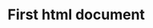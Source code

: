 

<!DOCTYPE html>

<h1>First html document</h1>

<!-- Add a svg area, empty -->
<svg id="dataviz_area" height=200 width=450></svg>

<!-- Load d3.js -->
<script src="https://d3js.org/d3.v4.js"></script>

<script>
var svg = d3.select("#dataviz_area")
svg.append("circle")
  .attr("cx", 2).attr("cy", 2).attr("r", 40).style("fill", "blue");
svg.append("circle")
  .attr("cx", 140).attr("cy", 70).attr("r", 40).style("fill", "red");
svg.append("circle")
  .attr("cx", 300).attr("cy", 100).attr("r", 40).style("fill", "green");
</script>

<script>
  chart = {
  const svg = d3.create("svg")
      .attr("viewBox", [0, 0, width, height])
      .style("overflow", "visible");


  svg.append("g")
      .call(xAxis);

  svg.append("g")
      .call(yAxis);

  const path = svg.append("g")
      .attr("fill", "none")
      .attr("stroke", "steelblue")
      .attr("stroke-width", 1.5)
      .attr("stroke-linejoin", "round")
      .attr("stroke-linecap", "round")
    .selectAll("path")
    .data(data.series)
    .join("path")
      .style("mix-blend-mode", "multiply")
      .attr("d", d => line(d.values));

  svg.call(hover, path);

  return svg.node();
}
</script>

<script>
export default function define(runtime, observer) {
  const main = runtime.module();
  const fileAttachments = new Map([["Seattle Longitudinal Study - Table 5.8 Processed-2@1.csv",new URL("./files/b44ce760208cef67a2589a25198448ad923ff0b5aa5f7c93f24ec02b4d0eacd071386c764215d6cb785181bb6e00781cf2a5eb7fe1d4a082e7d223609bfb2ff2",import.meta.url)]]);
  main.builtin("FileAttachment", runtime.fileAttachments(name => fileAttachments.get(name)));
  main.variable(observer()).define(["md"], function(md){return(
md`# Cognition with age

Data: [Seattle Longitudinal Study](https://sls.psychiatry.uw.edu). Yearly change in longitudinal cognitive function with age`
)});
  main.variable(observer("chart")).define("chart", ["d3","width","height","xAxis","yAxis","data","line","hover"], function(d3,width,height,xAxis,yAxis,data,line,hover)
{
  const svg = d3.create("svg")
      .attr("viewBox", [0, 0, width, height])
      .style("overflow", "visible");


  svg.append("g")
      .call(xAxis);

  svg.append("g")
      .call(yAxis);

  const path = svg.append("g")
      .attr("fill", "none")
      .attr("stroke", "steelblue")
      .attr("stroke-width", 1.5)
      .attr("stroke-linejoin", "round")
      .attr("stroke-linecap", "round")
    .selectAll("path")
    .data(data.series)
    .join("path")
      .style("mix-blend-mode", "multiply")
      .attr("d", d => line(d.values));

  svg.call(hover, path);

  return svg.node();
}
);
  main.variable(observer("data")).define("data", ["d3","FileAttachment"], async function(d3,FileAttachment)
{
  const data = d3.csvParse(await FileAttachment("Seattle Longitudinal Study - Table 5.8 Processed-2@1.csv").text());
  const columns = data.columns.slice(1);
  return {
    y: "Changes in cognitive function with age",
    series: data.map(d => ({
      name: d.name,
      values: columns.map(k => +d[k])
    })),
    dates: columns.map(Number)
  };
}
);
  main.variable(observer("hover")).define("hover", ["d3","x","y","data"], function(d3,x,y,data){return(
function hover(svg, path) {
  
  if ("ontouchstart" in document) svg
      .style("-webkit-tap-highlight-color", "transparent")
      .on("touchmove", moved)
      .on("touchstart", entered)
      .on("touchend", left)
  else svg
      .on("mousemove", moved)
      .on("mouseenter", entered)
      .on("mouseleave", left);

  const dot = svg.append("g")
      .attr("display", "none");

  dot.append("circle")
      .attr("r", 2.5);

  dot.append("text")
      .attr("font-family", "sans-serif")
      .attr("font-size", 10)
      .attr("text-anchor", "middle")
      .attr("y", -8);

  function moved(event) {
    event.preventDefault();
    const pointer = d3.pointer(event, this);
    const xm = x.invert(pointer[0]);
    const ym = y.invert(pointer[1]);
    const i = d3.bisectCenter(data.dates, xm);
    const s = d3.least(data.series, d => Math.abs(d.values[i] - ym));
    path.attr("stroke", d => d === s ? null : "#ddd").filter(d => d === s).raise();
    dot.attr("transform", `translate(${x(data.dates[i])},${y(s.values[i])})`);
    dot.select("text").text(s.name);
  }

  function entered() {
    path.style("mix-blend-mode", null).attr("stroke", "#ddd");
    dot.attr("display", null);
  }

  function left() {
    path.style("mix-blend-mode", "multiply").attr("stroke", null);
    dot.attr("display", "none");
  }
}
)});
  main.variable(observer("height")).define("height", function(){return(
600
)});
  main.variable(observer("margin")).define("margin", function(){return(
{top: 20, right: 20, bottom: 30, left: 30}
)});
  main.variable(observer("x")).define("x", ["d3","data","margin","width"], function(d3,data,margin,width){return(
d3.scaleLinear()
    .domain(d3.extent(data.dates))
    .range([margin.left, width - margin.right])
)});
  main.variable(observer("y")).define("y", ["d3","data","height","margin"], function(d3,data,height,margin){return(
d3.scaleLinear()
    .domain([d3.min(data.series, d => d3.min(d.values)), d3.max(data.series, d => d3.max(d.values))]).nice()
    .range([height - margin.bottom, margin.top])
)});
  main.variable(observer("xAxis")).define("xAxis", ["height","margin","d3","x","width"], function(height,margin,d3,x,width){return(
g => g
    .attr("transform", `translate(0,${height - margin.bottom})`)
    .call(d3.axisBottom(x).ticks(width / 80).tickSizeOuter(0))
)});
  main.variable(observer("yAxis")).define("yAxis", ["margin","d3","y","data"], function(margin,d3,y,data){return(
g => g
    .attr("transform", `translate(${margin.left},0)`)
    .call(d3.axisLeft(y))
    .call(g => g.select(".domain").remove())
    .call(g => g.select(".tick:last-of-type text").clone()
        .attr("x", 3)
        .attr("text-anchor", "start")
        .attr("font-weight", "bold")
        .text(data.y))
)});
  main.variable(observer("line")).define("line", ["d3","x","data","y"], function(d3,x,data,y){return(
d3.line()
    .defined(d => !isNaN(d))
    .x((d, i) => x(data.dates[i]))
    .y(d => y(d))
)});
  main.variable(observer("d3")).define("d3", ["require"], function(require){return(
require("d3@^6.1")
)});
  return main;
}
</script>
